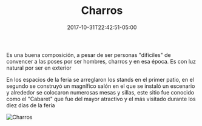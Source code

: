 ﻿---
title: "Charros"
description: "Grupo de Charros en el Cabaret Feria del Algodón 1925"
slug: "q"
image: pic24.jpg
keywords: ""
categories: 
    - ""
    - ""
date: 2017-10-31T22:42:51-05:00
draft: false
---
Es una buena composición, a pesar de ser personas "difíciles" de convencer a las poses por ser hombres, charros y en esa época. Es con luz natural por ser en exterior

En los espacios de la feria se arreglaron los stands en el primer patio, en el segundo se construyó un magnífico salón
en el que se instaló un escenario y alrededor se colocaron numerosas mesas y sillas, este sitio fue conocido como 
el "Cabaret" que fue del mayor atractivo y el más visitado durante los diez días de la feria


![Charros](https://claudiaguerreros.github.io/juliososa/img/pic24.jpg)
